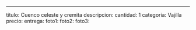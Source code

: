---
titulo: Cuenco celeste y cremita
descripcion: 
cantidad: 1
categoria: Vajilla
precio: 
entrega: 
foto1: 
foto2: 
foto3: 
